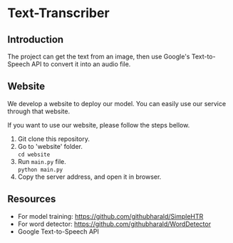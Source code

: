 # Text-Transcriber
## Introduction
The project can get the text from an image, then use Google's Text-to-Speech API to convert it into an audio file. 
## Website
We develop a website to deploy our model. You can easily use our service through that website. 

If you want to use our website, please follow the steps bellow.

1. Git clone this repository.
2. Go to 'website' folder. \
```cd website```
3. Run ```main.py``` file. \
```python main.py```
4. Copy the server address, and open it in browser.

## Resources
* For model training: https://github.com/githubharald/SimpleHTR
* For word detector: https://github.com/githubharald/WordDetector
* Google Text-to-Speech API
